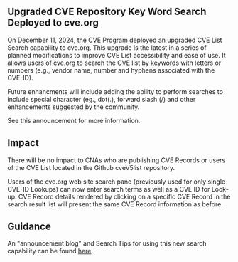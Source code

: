 ## Upgraded CVE Repository Key Word Search Deployed to cve.org 

On December 11, 2024, the CVE Program deployed an upgraded CVE List Search capability to cve.org.  This upgrade is the latest in a series of planned modifications to improve CVE List accessibility and ease of use.   It allows users of cve.org to search the CVE list by keywords with letters or numbers (e.g., vendor name, number and hyphens associated with the CVE-ID).  

Future enhancments will include adding the ability to perform searches to include special character (eg., dot(.), forward slash (/) and other enhancements suggested by the community. 

See this announcement for more information. 

## Impact 
There will be no impact to CNAs who are publishing CVE Records or users of the CVE List located in the Github cveV5list repository.   

Users of the cve.org web site search pane (previously used for only single CVE-ID Lookups) can now enter search terms as well as a CVE ID for Look-up.  CVE Record details rendered by clicking on a specific CVE Record in the search result list will present the same CVE Record information as before.    

## Guidance

An "announcement blog" and Search Tips for using this new search capability can be found [here](https://www.cve.org/Media/News/item/blog/2024/12/11/CVE-List-Keyword-Search-Now-Available).
